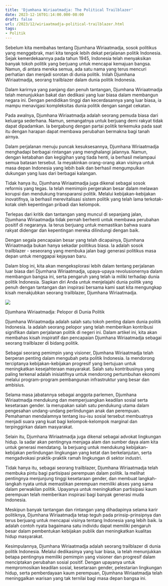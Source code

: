 ```yaml
---
title: 'Djumhana Wiriaatmadja: The Political Trailblazer'
date: 2023-12-16T01:14:00.000-08:00
draft: false
url: /2023/12/wiriaatmadja-political-trailblazer.html
tags: 
- Politik
---
```


  

Sebelum kita membahas tentang Djumhana Wiriaatmadja, sosok politikus yang menggebrak, mari kita tengok lebih dekat perjalanan politik Indonesia. Sejak kemerdekaannya pada tahun 1945, Indonesia telah menyaksikan banyak tokoh politik yang berjuang untuk mencapai kemajuan bangsa. Namun, di antara mereka semua, ada satu nama yang terus mencuri perhatian dan menjadi sorotan di dunia politik. Inilah Djumhana Wiriaatmadja, seorang trailblazer dalam dunia politik Indonesia.

  

Dalam karirnya yang panjang dan penuh tantangan, Djumhana Wiriaatmadja telah menunjukkan bakat dan dedikasi yang luar biasa dalam membangun negara ini. Dengan pendidikan tinggi dan kecerdasannya yang luar biasa, ia mampu menavigasi kompleksitas dunia politik dengan sangat cekatan.

  

Pada awalnya, Djumhana Wiriaatmadja adalah seorang pemuda biasa dari keluarga sederhana. Namun, semangatnya untuk berjuang demi rakyat tidak dapat dipadamkan. Ia bergabung dengan partai politik terkemuka pada saat itu dengan harapan dapat membawa perubahan bermakna bagi tanah airnya.

  

Dalam perjalanan menuju puncak kesuksesannya, Djumhana Wiriaatmadja menghadapi berbagai rintangan yang menghalangi jalannya. Namun, dengan ketabahan dan kegigihan yang tiada henti, ia berhasil melampaui semua batasan tersebut. Ia meyakinkan orang-orang akan visinya untuk masa depan Indonesia yang lebih baik dan berhasil mengumpulkan dukungan yang luas dari berbagai kalangan.

  

Tidak hanya itu, Djumhana Wiriaatmadja juga dikenal sebagai sosok reformis yang tegas. Ia telah memimpin pergerakan besar dalam melawan korupsi dan mendukung transparansi politik. Melalui kebijakan-kebijakan inovatifnya, ia berhasil merevitalisasi sistem politik yang telah lama terkotak-kotak oleh kepentingan pribadi dan kelompok.

  

Terlepas dari kritik dan tantangan yang muncul di sepanjang jalan, Djumhana Wiriaatmadja tidak pernah berhenti untuk membawa perubahan positif di negaranya. Ia terus berjuang untuk memastikan bahwa suara rakyat didengar dan kepentingan mereka dilindungi dengan baik.

  

Dengan segala pencapaian besar yang telah dicapainya, Djumhana Wiriaatmadja bukan hanya sekadar politikus biasa. Ia adalah sosok trailblazer - seseorang yang membuka jalan bagi generasi politikus masa depan untuk menggapai kejayaan baru.

  

Dalam blog ini, kita akan mengeksplorasi lebih dalam tentang perjalanan luar biasa dari Djumhana Wiriaatmadja, upaya-upaya revolusionernya dalam membangun bangsa ini, serta pengaruh yang telah ia miliki terhadap dunia politik Indonesia. Siapkan diri Anda untuk menjelajahi dunia politik yang penuh dengan tantangan dan inspirasi bersama kami saat kita mengungkap kisah menakjubkan seorang trailblazer, Djumhana Wiriaatmadja.

  

![](https://kabardamai.id/wp-content/uploads/2021/03/035047200_1464880921-20160602-Komunitas_Yahudi3.jpg)

  

Djumhana Wiriaatmadja: Pelopor di Dunia Politik

  

Djumhana Wiriaatmadja adalah salah satu tokoh penting dalam dunia politik Indonesia. Ia adalah seorang pelopor yang telah memberikan kontribusi signifikan dalam perjalanan politik di negeri ini. Dalam artikel ini, kita akan membahas kisah inspiratif dan pencapaian Djumhana Wiriaatmadja sebagai seorang trailblazer di bidang politik.

  

Sebagai seorang pemimpin yang visioner, Djumhana Wiriaatmadja telah berperan penting dalam mengubah peta politik Indonesia. Ia mendorong terciptanya kebijakan-kebijakan progresif yang bertujuan untuk meningkatkan kesejahteraan masyarakat. Salah satu kontribusinya yang paling terkenal adalah inisiatifnya untuk mendorong pertumbuhan ekonomi melalui program-program pembangunan infrastruktur yang besar dan ambisius.

  

Selama masa jabatannya sebagai anggota parlemen, Djumhana Wiriaatmadja mendukung dan memperjuangkan keadilan sosial serta kesetaraan gender. Ia merupakan salah satu pendukung utama dalam pengesahan undang-undang perlindungan anak dan perempuan. Pemahaman mendalamnya tentang isu-isu sosial tersebut membuatnya menjadi suara yang kuat bagi kelompok-kelompok marginal dan terpinggirkan dalam masyarakat.

  

Selain itu, Djumhana Wiriaatmadja juga dikenal sebagai advokat lingkungan hidup. Ia sadar akan pentingnya menjaga alam dan sumber daya alam kita untuk generasi mendatang. Ia berjuang untuk mendukung kebijakan-kebijakan perlindungan lingkungan yang ketat dan berkelanjutan, serta mengadvokasi praktik-praktik ramah lingkungan di sektor industri.

  

Tidak hanya itu, sebagai seorang trailblazer, Djumhana Wiriaatmadja telah membuka pintu bagi partisipasi perempuan dalam politik. Ia melihat pentingnya menjunjung tinggi kesetaraan gender, dan membuat langkah-langkah nyata untuk memastikan perempuan memiliki akses yang sama dalam perwakilan politik. Upayanya untuk meningkatkan partisipasi kaum perempuan telah memberikan inspirasi bagi banyak generasi muda Indonesia.

  

Meskipun banyak tantangan dan rintangan yang dihadapinya selama karir politiknya, Djumhana Wiriaatmadja tetap teguh pada prinsip-prinsipnya dan terus berjuang untuk mencapai visinya tentang Indonesia yang lebih baik. Ia adalah contoh nyata bagaimana satu individu dapat memiliki pengaruh besar dalam pembentukan kebijakan publik dan meningkatkan kualitas hidup masyarakat.

  

Kesimpulannya, Djumhana Wiriaatmadja adalah seorang trailblazer di dunia politik Indonesia. Melalui dedikasinya yang luar biasa, ia telah menunjukkan betapa pentingnya memiliki pemimpin yang visioner dan progresif dalam menciptakan perubahan sosial positif. Dengan upayanya untuk mempromosikan keadilan sosial, kesetaraan gender, pelestarian lingkungan hidup, serta pemberdayaan kaum perempuan, Djumhana Wiriaatmadja telah meninggalkan warisan yang tak ternilai bagi masa depan bangsa ini.